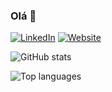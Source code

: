   ### Olá 👋
  
[![LinkedIn](https://img.shields.io/badge/-LinkedIn-%230077B5?style=for-the-badge&logo=linkedin&logoColor=white)](https://www.linkedin.com/in/jonatasluisprates/)
[![Website](https://img.shields.io/badge/Youtube-1e3f8b?style=for-the-badge&logo=youtube)](https://www.youtube.com/escolatibr) 

![GitHub stats](https://github-readme-stats.vercel.app/api?username=jonatasprates&show_icons=true&theme=algolia&hide=issues,contribs&include_all_commits=true&count_private=true)

![Top languages](https://github-readme-stats.vercel.app/api/top-langs/?username=jonatasprates&layout=compact)
